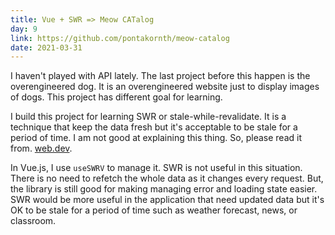 ```yaml
---
title: Vue + SWR => Meow CATalog
day: 9
link: https://github.com/pontakornth/meow-catalog
date: 2021-03-31
---
```

I haven't played with API lately. The last project before this happen is the overengineered dog.
It is an overengineered website just to display images of dogs. This project has different goal
for learning.
<!--more-->


I build this project for learning SWR or stale-while-revalidate. It is a technique that keep the
data fresh but it's acceptable to be stale for a period of time. I am not good at explaining this
thing. So, please read it from. [web.dev](https://web.dev/stale-while-revalidate/).


In Vue.js, I use <code class="language-ts">useSWRV</code> to manage it. SWR is not useful in this
situation. There is no need to refetch the whole data as it changes every request. But, the library is still good for making managing error and loading state easier. SWR would be more useful in the application that need updated data but it's OK to be stale for a period of time such as weather forecast, news, or classroom.